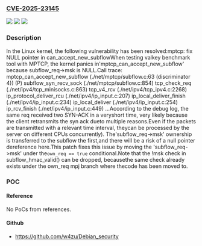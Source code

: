 ### [CVE-2025-23145](https://cve.mitre.org/cgi-bin/cvename.cgi?name=CVE-2025-23145)
![](https://img.shields.io/static/v1?label=Product&message=Linux&color=blue)
![](https://img.shields.io/static/v1?label=Version&message=9466a1ccebbe54ac57fb8a89c2b4b854826546a8%3C%208cf7fef1bb2ffea7792bcbf71ca00216cecc725d%20&color=brighgreen)
![](https://img.shields.io/static/v1?label=Vulnerability&message=n%2Fa&color=brighgreen)

### Description

In the Linux kernel, the following vulnerability has been resolved:mptcp: fix NULL pointer in can_accept_new_subflowWhen testing valkey benchmark tool with MPTCP, the kernel panics in'mptcp_can_accept_new_subflow' because subflow_req->msk is NULL.Call trace:  mptcp_can_accept_new_subflow (./net/mptcp/subflow.c:63 (discriminator 4)) (P)  subflow_syn_recv_sock (./net/mptcp/subflow.c:854)  tcp_check_req (./net/ipv4/tcp_minisocks.c:863)  tcp_v4_rcv (./net/ipv4/tcp_ipv4.c:2268)  ip_protocol_deliver_rcu (./net/ipv4/ip_input.c:207)  ip_local_deliver_finish (./net/ipv4/ip_input.c:234)  ip_local_deliver (./net/ipv4/ip_input.c:254)  ip_rcv_finish (./net/ipv4/ip_input.c:449)  ...According to the debug log, the same req received two SYN-ACK in a veryshort time, very likely because the client retransmits the syn ack dueto multiple reasons.Even if the packets are transmitted with a relevant time interval, theycan be processed by the server on different CPUs concurrently). The'subflow_req->msk' ownership is transferred to the subflow the first,and there will be a risk of a null pointer dereference here.This patch fixes this issue by moving the 'subflow_req->msk' under the`own_req == true` conditional.Note that the !msk check in subflow_hmac_valid() can be dropped, becausethe same check already exists under the own_req mpj branch where thecode has been moved to.

### POC

#### Reference
No PoCs from references.

#### Github
- https://github.com/w4zu/Debian_security

